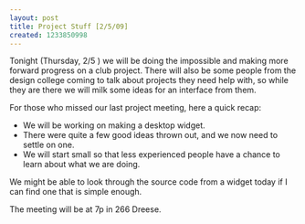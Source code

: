 ```yaml
---
layout: post
title: Project Stuff [2/5/09]
created: 1233850998
---
```

Tonight (Thursday, 2/5 ) we will be doing the impossible and making more forward progress on a club project. There will also be some people from the design college coming to talk about projects they need help with, so while they are there we will milk some ideas for an interface from them.

For those who missed our last project meeting, here a quick recap:

- We will be working on making a desktop widget.
- There were quite a few good ideas thrown out, and we now need to settle on one.
- We will start small so that less experienced people have a chance to learn about what we are doing.

We might be able to look through the source code from a widget today if I can find one that is simple enough.

The meeting will be at 7p in 266 Dreese.

